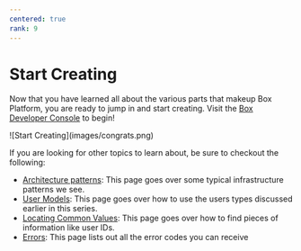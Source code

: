 ```yaml
---
centered: true
rank: 9
---
```


# Start Creating

Now that you have learned all about the various parts that makeup Box Platform,
you are ready to jump in and start creating. Visit
the [Box Developer Console][devconsole] to begin!

<ImageFrame center>
![Start Creating](images/congrats.png)
</ImageFrame>

If you are looking for other topics to learn about, be sure to checkout
the following:

- [Architecture patterns][arch_patterns]: This page goes over some typical infrastructure patterns we see.
- [User Models][user_models]: This page goes over how to use the users types discussed earlier in this series.
- [Locating Common Values][common_values]: This page goes over how to find pieces of information like user IDs.
- [Errors][errors]: This page lists out all the error codes you can receive

[devconsole]: https://cloud.app.box.com/developers/console
[arch_patterns]: page://platform/appendix/architecture-patterns
[user_models]: page://platform/appendix/user-models
[common_values]: page://platform/appendix/locating-values
[errors]: g://api-calls/permissions-and-errors/common-errors